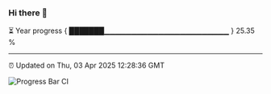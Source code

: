 ### Hi there 👋

⏳ Year progress { ███████▁▁▁▁▁▁▁▁▁▁▁▁▁▁▁▁▁▁▁▁▁▁▁ } 25.35 %

---

⏰ Updated on Thu, 03 Apr 2025 12:28:36 GMT

![Progress Bar CI](https://github.com/liununu/liununu/workflows/Progress%20Bar%20CI/badge.svg)
